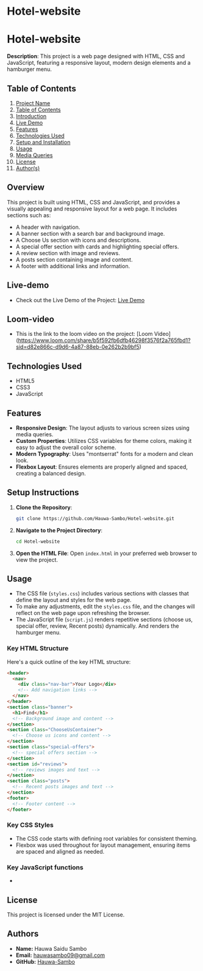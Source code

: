 # Hotel-website
# Hotel-website
**Description**: This project is a web page designed with HTML, CSS and JavaScript, featuring a responsive layout, modern design elements and a hamburger menu. 

## Table of Contents

1. [Project Name](#project-name) 
2. [Table of Contents](#table-of-contents)
3. [Introduction](#Overview)
4. [Live Demo](#live-demo)
5. [Features](#features)
6. [Technologies Used](#technologies-used)
7. [Setup and Installation](#setup-and-installation)
8. [Usage](#usage)
9. [Media Queries](#Media-Queries)
10. [License](#license)
12. [Author(s)](#authors)

## Overview

This project is built using HTML, CSS and JavaScript, and provides a visually appealing and responsive layout for a web page. It includes sections such as:

- A header with navigation.
- A banner section with a search bar and background image.
- A Choose Us section with icons and descriptions.
- A special offer section with cards and highlighting special offers.
- A review section with image and reviews.
- A posts section containing image and content.
- A footer with additional links and information.

## Live-demo

- Check out the Live Demo of the Project: [Live Demo]( https://hotel-website-mvc7.onrender.com)

## Loom-video

- This is the link to the loom video on the project: [Loom Video] (https://www.loom.com/share/b5f592fb6dfb46298f3576f2a765fbd1?sid=d82e866c-d9d6-4a87-88eb-0e262b2b9bf5)


## Technologies Used

- HTML5
- CSS3
- JavaScript

## Features

- **Responsive Design**: The layout adjusts to various screen sizes using media queries.
- **Custom Properties**: Utilizes CSS variables for theme colors, making it easy to adjust the overall color scheme.
- **Modern Typography**: Uses "montserrat" fonts for a modern and clean look.
- **Flexbox Layout**: Ensures elements are properly aligned and spaced, creating a balanced design.

## Setup Instructions

1. **Clone the Repository**:
   ```bash
   git clone https://github.com/Hauwa-Sambo/Hotel-website.git
   ```

2. **Navigate to the Project Directory**:
   ```bash
   cd Hotel-website
   ```

3. **Open the HTML File**:
   Open `index.html` in your preferred web browser to view the project.

## Usage

- The CSS file (`styles.css`) includes various sections with classes that define the layout and styles for the web page.
- To make any adjustments, edit the `styles.css` file, and the changes will reflect on the web page upon refreshing the browser.
- The JavaScript file (`script.js`) renders repetitive sections (choose us, special offer, review, Recent posts) dynamically. And renders the hamburger menu.

### Key HTML Structure

Here's a quick outline of the key HTML structure:
```html
<header>
  <nav>
    <div class="nav-bar">Your Logo</div>
    <!-- Add navigation links -->
  </nav>
</header>
<section class="banner">
  <h1>Find</h1>
  <!-- Background image and content -->
</section>
<section class="ChooseUsContainer">
  <!-- Choose us icons and content -->
</section>
<section class="special-offers">
  <!-- special offers section -->
</section>
<section id="reviews">
  <!-- reviews images and text -->
</section>
<section class="posts">
  <!-- Recent posts images and text -->
</section>
<footer>
  <!-- Footer content -->
</footer>
```
### Key CSS Styles
- The CSS code starts with defining root variables for consistent theming.
- Flexbox was used throughout for layout management, ensuring items are spaced and aligned as needed.

### Key JavaScript functions
-

## License
This project is licensed under the MIT License.
## Authors
- **Name:** Hauwa Saidu Sambo
- **Email:** hauwasambo09@gmail.com
- **GitHub:** [Hauwa-Sambo]( https://github.com/Hauwa-Sambo)
